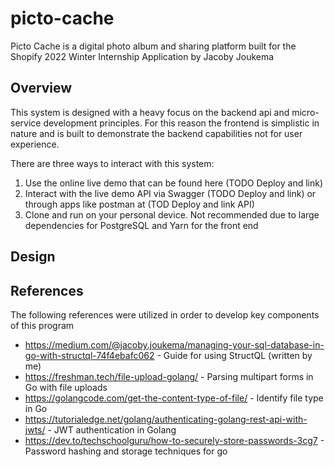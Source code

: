 # picto-cache
Picto Cache is a digital photo album and sharing platform built for the Shopify 2022 Winter Internship Application by Jacoby Joukema

## Overview
This system is designed with a heavy focus on the backend api and micro-service development principles. For this reason the frontend is simplistic in nature and is built to demonstrate the backend capabilities not for user experience.

There are three ways to interact with this system:

1. Use the online live demo that can be found here (TODO Deploy and link)
2. Interact with the live demo API via Swagger (TODO Deploy and link) or through apps like postman at (TOD Deploy and link API)
3. Clone and run on your personal device. Not recommended due to large dependencies for PostgreSQL and Yarn for the front end

## Design


## References
The following references were utilized in order to develop key components of this program

- https://medium.com/@jacoby.joukema/managing-your-sql-database-in-go-with-structql-74f4ebafc062 - Guide for using StructQL (written by me)
- https://freshman.tech/file-upload-golang/ - Parsing multipart forms in Go with file uploads
- https://golangcode.com/get-the-content-type-of-file/ - Identify file type in Go
- https://tutorialedge.net/golang/authenticating-golang-rest-api-with-jwts/ - JWT authentication in Golang
- https://dev.to/techschoolguru/how-to-securely-store-passwords-3cg7 - Password hashing and storage techniques for go

